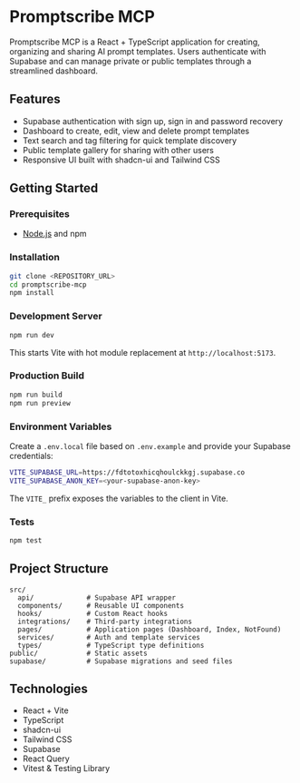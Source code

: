 # Promptscribe MCP

Promptscribe MCP is a React + TypeScript application for creating, organizing and sharing AI prompt templates. Users authenticate with Supabase and can manage private or public templates through a streamlined dashboard.

## Features

- Supabase authentication with sign up, sign in and password recovery
- Dashboard to create, edit, view and delete prompt templates
- Text search and tag filtering for quick template discovery
- Public template gallery for sharing with other users
- Responsive UI built with shadcn-ui and Tailwind CSS

## Getting Started

### Prerequisites
- [Node.js](https://nodejs.org/) and npm

### Installation
```sh
git clone <REPOSITORY_URL>
cd promptscribe-mcp
npm install
```

### Development Server
```sh
npm run dev
```
This starts Vite with hot module replacement at `http://localhost:5173`.

### Production Build
```sh
npm run build
npm run preview
```

### Environment Variables
Create a `.env.local` file based on `.env.example` and provide your Supabase credentials:
```sh
VITE_SUPABASE_URL=https://fdtotoxhicqhoulckkgj.supabase.co
VITE_SUPABASE_ANON_KEY=<your-supabase-anon-key>
```
The `VITE_` prefix exposes the variables to the client in Vite.

### Tests
```sh
npm test
```

## Project Structure
```
src/
  api/             # Supabase API wrapper
  components/      # Reusable UI components
  hooks/           # Custom React hooks
  integrations/    # Third-party integrations
  pages/           # Application pages (Dashboard, Index, NotFound)
  services/        # Auth and template services
  types/           # TypeScript type definitions
public/            # Static assets
supabase/          # Supabase migrations and seed files
```

## Technologies
- React + Vite
- TypeScript
- shadcn-ui
- Tailwind CSS
- Supabase
- React Query
- Vitest & Testing Library
